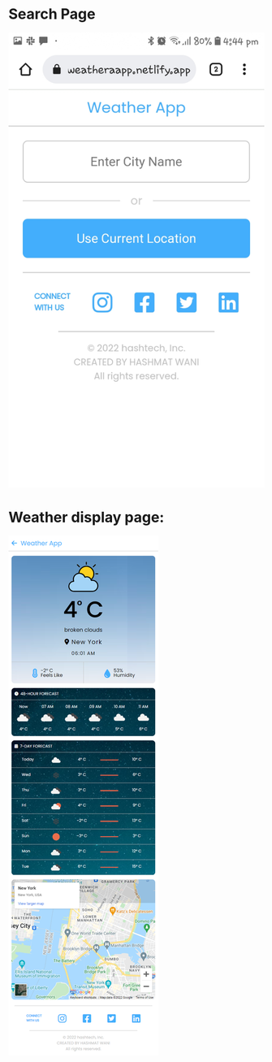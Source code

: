 # Search Page

![Search Page Image](./readme%20Images/searchPage.jpg)

# Weather display page:

![Weather Page Image](./readme%20Images/weather.png)

